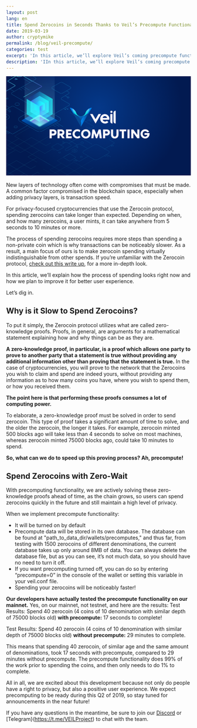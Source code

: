 ```yaml
---
layout: post
lang: en
title: Spend Zerocoins in Seconds Thanks to Veil’s Precompute Functionality
date: 2019-03-19
author: cryptymike
permalink: /blog/veil-precompute/
categories: test
excerpt: 'In this article, we’ll explore Veil’s coming precompute functionality.'
description: 'IIn this article, we’ll explore Veil’s coming precompute functionality.'
---
```


![](/uploads/blog/precompute.png)

New layers of technology often come with compromises that must be made. A common factor compromised in the blockchain space, especially when adding privacy layers, is transaction speed. 

For privacy-focused cryptocurrencies that use the Zerocoin protocol, spending zerocoins can take longer than expected. Depending on when, and how many zerocoins, a user mints, it can take anywhere from 5 seconds to 10 minutes or more. 

The process of spending zerocoins requires more steps than spending a non-private coin which is why transactions can be noticeably slower. As a result, a main focus of ours is to make zerocoin spending virtually indistinguishable from other spends. If you’re unfamiliar with the Zerocoin protocol, [check out this write up](https://veil-project.com/blog/understanding-zerocoin/), for a more in-depth look.

In this article, we’ll explain how the process of spending looks right now and how we plan to improve it for better user experience.  

Let’s dig in. 



## Why is it Slow to Spend Zerocoins?


To put it simply, the Zerocoin protocol utilizes what are called zero-knowledge proofs. Proofs, in general, are arguments for a mathematical statement explaining how and why things can be as they are. 

**A zero-knowledge proof, in particular, is a proof which allows one party to prove to another party that a statement is true without providing any additional information other than proving that the statement is true.** In the case of cryptocurrencies, you will prove to the network that the Zerocoins you wish to claim and spend are indeed yours, without providing any information as to how many coins you have, where you wish to spend them, or how you received them. 

**The point here is that performing these proofs consumes a lot of computing power.** 

To elaborate, a zero-knowledge proof must be solved in order to send zerocoin. This type of proof takes a significant amount of time to solve, and the older the zerocoin, the longer it takes. For example, zerocoin minted 500 blocks ago will take less than 4 seconds to solve on most machines, whereas zerocoin minted 75000 blocks ago, could take 10 minutes to spend. 

**So, what can we do to speed up this proving process? Ah, precompute!** 


## Spend Zerocoins with Zero-Wait


With precomputing functionality, we are actively solving these zero-knowledge proofs ahead of time, as the chain grows, so users can spend zerocoins quickly in the future and still maintain a high level of privacy.

When we implement precompute functionality:

- It will be turned on by default 
- Precompute data will be stored in its own database. The database can be found at "path_to_data_dir/wallets/precomputes," and thus far, from testing with 1500 zerocoins of different denominations, the current database takes up only around 8MB of data. You can always delete the database file, but as you can see, it’s not much data, so you should have no need to turn it off.
- If you want precomputing turned off, you can do so by entering “precompute=0” in the console of the wallet or setting this variable in your veil.conf file.
- Spending your zerocoins will be noticeably faster!


**Our developers have actually tested the precompute functionality on our mainnet.** Yes, on our mainnet, not testnet, and here are the results:
Test Results: Spend 40 zerocoin (4 coins of 10 denomination with similar depth of 75000 blocks old) **with precompute:** 17 seconds to complete! 

Test Results: Spend 40 zerocoin (4 coins of 10 denomination with similar depth of 75000 blocks old) **without precompute:** 29 minutes to complete.

This means that spending 40 zerocoin, of similar age and the same amount of denominations, took 17 seconds with precompute, compared to 29 minutes without precompute. The precompute functionality does 99% of the work prior to spending the coins, and then only needs to do 1% to complete. 

All in all, we are excited about this development because not only do people have a right to privacy, but also a positive user experience. We expect precomputing to be ready during this Q2 of 2019, so stay tuned for announcements in the near future!

If you have any questions in the meantime, be sure to join our [Discord](https://discordapp.com/invite/Ywyb9hs) or [Telegram}(https://t.me/VEILProject) to chat with the team. 